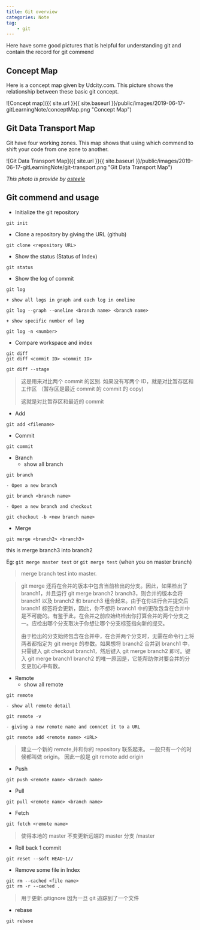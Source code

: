 ```yaml
---
title: Git overview
categories: Note
tag:
    - git
---
```


Here have some good pictures that is helpful for understanding git and contain the record for git commend

## Concept Map

Here is a concept map given by Udcity.com. This picture shows the relationship between these basic git concept.

![Concept map]({{ site.url }}{{ site.baseurl }}/public/images/2019-06-17-gitLearningNote/conceptMap.png "Concept Map")

## Git Data Transport Map

Git have four working zones. This map shows that using which commend to shift your code from one zone to another.

![Git Data Transport Map]({{ site.url }}{{ site.baseurl }}/public/images/2019-06-17-gitLearningNote/git-transport.png "Git Data Transport Map")

_This photo is provide by [osteele](https://blog.osteele.com/2008/05/my-git-workflow/)_

## Git commend and usage

-   Initialize the git repository

```
git init
```

-   Clone a repository by giving the URL (github)

```
git clone <repository URL>
```

-   Show the status (Status of Index)

```
git status
```

-   Show the log of commit

```
git log
```

    + show all logs in graph and each log in oneline

```
git log --graph --oneline <branch name> <branch name>
```

    + show specific number of log

```
git log -n <number>
```

-   Compare workspace and index

```
git diff
git diff <commit ID> <commit ID>
```

```
git diff --stage
```

> 这是用来对比两个 commit 的区别.
> 如果没有写两个 ID，就是对比暂存区和工作区 （暂存区是最近 commit 的 commit 的 copy)
>
> 这就是对比暂存区和最近的 commit

-   Add

```
git add <filename>
```

-   Commit

```
git commit
```

-   Branch
    -   show all branch

```
git branch
```

    - Open a new branch

```
git branch <branch name>
```

    - Open a new branch and checkout

```
git checkout -b <new branch name>
```

-   Merge

```
git merge <branch2> <branch3>
```

this is merge branch3 into branch2

Eg: `git merge master test` or `git merge test` (when you on master branch)

> merge branch test into master.

> git merge 还将在合并的版本中包含当前检出的分支。因此，如果检出了 branch1，并且运行 git merge branch2 branch3，则合并的版本会将 branch1 以及 branch2 和 branch3 组合起来。由于在你进行合并提交后 branch1 标签将会更新，因此，你不想将 branch1 中的更改包含在合并中是不可能的。有鉴于此，在合并之前应始终检出你打算合并的两个分支之一。应检出哪个分支取决于你想让哪个分支标签指向新的提交。
>
> 由于检出的分支始终包含在合并中，在合并两个分支时，无需在命令行上将两者都指定为 git merge 的参数。如果想将 branch2 合并到 branch1 中，只需键入 git checkout branch1，然后键入 git merge branch2 即可。键入 git merge branch1 branch2 的唯一原因是，它能帮助你对要合并的分支更加心中有数。

-   Remote
    -   show all remote

```
git remote
```

    - show all remote detail

```
git remote -v
```

    - giving a new remote name and conncet it to a URL

```
git remote add <remote name> <URL>
```

> 建立一个新的 remote,并和你的 repository 联系起来。 一般只有一个的时候都叫做 origin。
> 因此一般是 git remote add origin <URL>

-   Push

```
git push <remote name> <branch name>
```

-   Pull

```
git pull <remote name> <branch name>
```

-   Fetch

```
git fetch <remote name>
```

> 使得本地的 master 不变更新远端的 master 分支 <remote name>/master

-   Roll back 1 commit

```
git reset --soft HEAD~1//
```

-   Remove some file in Index

```
git rm --cached <file name>
git rm -r --cached .
```

> 用于更新.gitignore
> 因为一旦 git 追踪到了一个文件

-   rebase

```
git rebase
```
